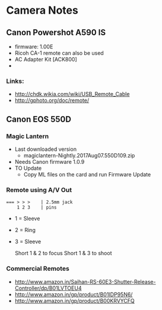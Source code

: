 # Camera Notes


## Canon Powershot A590 IS
- firmware: 1.00E
- Ricoh CA-1 remote can also be used
- AC Adapter Kit [ACK800]
-

### Links:
- http://chdk.wikia.com/wiki/USB_Remote_Cable
- http://gphoto.org/doc/remote/


## Canon EOS 550D
### Magic Lantern
- Last downloaded version
	- magiclantern-Nightly.2017Aug07.550D109.zip
- Needs Canon firmware 1.0.9
- TO Update
	- Copy ML files on the card and run Firmware Update
### Remote using A/V Out
	=== > > >    | 2.5mm jack
	    1 2 3    | pins
- 1 = Sleeve
- 2 = Ring
- 3 = Sleeve

	Short 1 & 2 to focus
	Short 1 & 3 to shoot

### Commercial Remotes
- http://www.amazon.in/Saihan-RS-60E3-Shutter-Release-Controller/dp/B01LVTOEU4
- http://www.amazon.in/gp/product/B01IDP95N6/
- http://www.amazon.in/gp/product/B00KRVYCFQ
